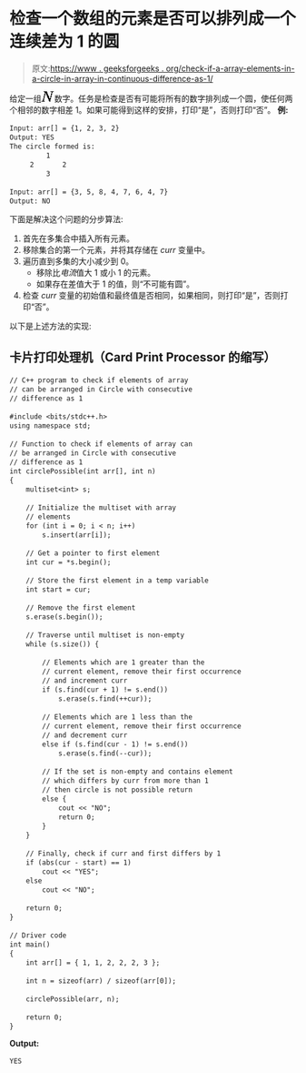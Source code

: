 # 检查一个数组的元素是否可以排列成一个连续差为 1 的圆

> 原文:[https://www . geeksforgeeks . org/check-if-a-array-elements-in-a-circle-in-array-in-continuous-difference-as-1/](https://www.geeksforgeeks.org/check-if-elements-of-an-array-can-be-arranged-in-a-circle-with-consecutive-difference-as-1/)

给定一组![N ](img/479cbec0e01453d6ddc99e257783bb88.png "Rendered by QuickLaTeX.com")数字。任务是检查是否有可能将所有的数字排列成一个圆，使任何两个相邻的数字相差 1。如果可能得到这样的安排，打印“是”，否则打印“否”。
**例:**

```
Input: arr[] = {1, 2, 3, 2}
Output: YES
The circle formed is:
         1
     2       2
         3   

Input: arr[] = {3, 5, 8, 4, 7, 6, 4, 7}
Output: NO
```

下面是解决这个问题的分步算法:

1.  首先在多集合中插入所有元素。
2.  移除集合的第一个元素，并将其存储在 *curr* 变量中。
3.  遍历直到多集的大小减少到 0。
    *   移除比*电流*值大 1 或小 1 的元素。
    *   如果存在差值大于 1 的值，则“不可能有圆”。
4.  检查 *curr* 变量的初始值和最终值是否相同，如果相同，则打印“是”，否则打印“否”。

以下是上述方法的实现:

## 卡片打印处理机（Card Print Processor 的缩写）

```
// C++ program to check if elements of array
// can be arranged in Circle with consecutive
// difference as 1

#include <bits/stdc++.h>
using namespace std;

// Function to check if elements of array can
// be arranged in Circle with consecutive
// difference as 1
int circlePossible(int arr[], int n)
{
    multiset<int> s;

    // Initialize the multiset with array
    // elements
    for (int i = 0; i < n; i++)
        s.insert(arr[i]);

    // Get a pointer to first element
    int cur = *s.begin();

    // Store the first element in a temp variable
    int start = cur;

    // Remove the first element
    s.erase(s.begin());

    // Traverse until multiset is non-empty
    while (s.size()) {

        // Elements which are 1 greater than the
        // current element, remove their first occurrence
        // and increment curr
        if (s.find(cur + 1) != s.end())
            s.erase(s.find(++cur));

        // Elements which are 1 less than the
        // current element, remove their first occurrence
        // and decrement curr
        else if (s.find(cur - 1) != s.end())
            s.erase(s.find(--cur));

        // If the set is non-empty and contains element
        // which differs by curr from more than 1
        // then circle is not possible return
        else {
            cout << "NO";
            return 0;
        }
    }

    // Finally, check if curr and first differs by 1
    if (abs(cur - start) == 1)
        cout << "YES";
    else
        cout << "NO";

    return 0;
}

// Driver code
int main()
{
    int arr[] = { 1, 1, 2, 2, 2, 3 };

    int n = sizeof(arr) / sizeof(arr[0]);

    circlePossible(arr, n);

    return 0;
}
```

**Output:** 

```
YES
```